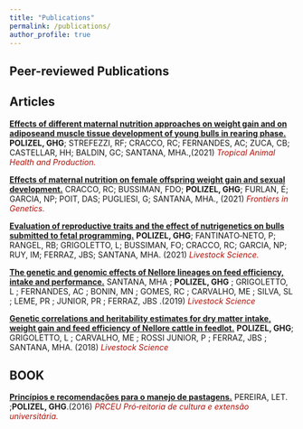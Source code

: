 ```yaml
---
title: "Publications"
permalink: /publications/
author_profile: true
---
```


## Peer-reviewed Publications
  ## Articles

<b>[Effects of different maternal nutrition approaches on weight gain and on adiposeand muscle tissue development of young bulls in rearing phase.](https://doi.org/10.1007/s11250-021-02982-y)</b> <b>POLIZEL, GHG</b>; STREFEZZI, RF; CRACCO, RC; FERNANDES, AC; ZUCA, CB; CASTELLAR, HH; BALDIN, GC; SANTANA, MHA.,(2021) <i><span style="color:#B10E06">Tropical Animal Health and Production.</span></i>

<b>[Effects of maternal nutrition on female offspring weight gain and sexual development.](https://www.frontiersin.org/articles/10.3389/fgene.2021.737382/full)</b> CRACCO, RC; BUSSIMAN, FDO; <b>POLIZEL, GHG</b>; FURLAN, É; GARCIA, NP; POIT, DAS; PUGLIESI, G; SANTANA, MHA., (2021) <i><span style="color:#B10E06">Frontiers in Genetics.</span></i>

<b>[Evaluation of reproductive traits and the effect of nutrigenetics on bulls submitted to fetal programming.](https://doi.org/10.1016/j.livsci.2021.104487)</b> <b>POLIZEL, GHG</b>; FANTINATO‐NETO, P; RANGEL, RB; GRIGOLETTO, L; BUSSIMAN, FO; CRACCO, RC; GARCIA, NP; RUY, IM; FERRAZ, JBS; SANTANA, MHA. (2021) <i><span style="color:#B10E06">Livestock Science.</span></i>

<b>[The genetic and genomic effects of Nellore lineages on feed efficiency, intake and performance.](https://doi.org/10.1016/j.livsci.2019.08.003)</b> SANTANA, MHA ; <b>POLIZEL, GHG</b> ; GRIGOLETTO, L ; FERNANDES, AC ; BONIN, MN ; GOMES, RC ; CARVALHO, ME ; SILVA, SL ; LEME, PR ; JUNIOR, PR ; FERRAZ, JBS .(2019) <i><span style="color:#B10E06">Livestock Science</span></i>

<b>[Genetic correlations and heritability estimates for dry matter intake, weight gain and feed efficiency of Nellore cattle in feedlot.](https://doi.org/10.1016/j.livsci.2018.06.013)</b> <b>POLIZEL, GHG</b>; GRIGOLETTO, L ; CARVALHO, ME ; ROSSI JUNIOR, P ; FERRAZ, JBS ; SANTANA, MHA. (2018) <i><span style="color:#B10E06">Livestock Science</span></i>


## BOOK

<b>[Princípios e recomendações para o manejo de pastagens.](http://www.livrosabertos.sibi.usp.br/portaldelivrosUSP/catalog/view/122/103/522)</b> PEREIRA, LET. ;<b>POLIZEL, GHG</b>.(2016) <i><span style="color:#B10E06">PRCEU Pró‐reitoria de cultura e extensão universitária.</span></i>
